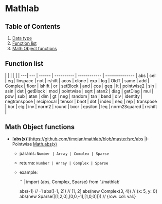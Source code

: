 # Mathlab

## Table of Contents

1. [Data type](#)
1. [Function list](#)
1. [Math Object functions](#)


## Function list
   |                    |    |                 |                 |                     |
---|              --- | ------ |         ---------- | ------------ | --------------- |
abs   |    ceil   |     eq   |        linspace   |      not   |         rshift   |
acos   |   clone   |    exp   |       log   |           OldT   |        same   |
add   |    Complex   |  floor   |     lshift   |        or   |          setBlock   |
and   |    cos   |      geq   |       lt   |            pointwise2   |  sin   |
asin   |   det   |      getBlock   |  mod   |           pointwise   |   sqrt   |
atan2   |  diag   |     getDiag   |   mul   |           pow   |         sub   |
atan   |   dim   |      gt   |        neg   |           random   |      tan   |
band   |   div   |      identity   |  negtranspose   |  reciprocal   |  tensor   |
bnot   |   dot   |      index   |     neq   |           rep   |         transpose   |
bor   |    eig   |      inv   |       norm2   |         round   |
bxor   |   epsilon   |  leq   |       norm2Squared   |  rrshift   |


## Math Object functions

- [**abs(x)**](https://github.com/timqian/mathlab/blob/master/src/abs   |): Pointwise [Math.abs(x)](https://developer.mozilla.org/en-US/docs/Web/JavaScript/Reference/Global_Objects/Math/abs)

	+ params: `Number | Array | Complex | Sparse`

	+ returns: `Number | Array | Complex | Sparse`

	+ example:

		``   |
		import {abs, Complex, Sparse} from './mathlab'

		abs(-1)  // -1
		abs([-1, 2])  // [1, 2]
		abs(new Complex(3, 4))  // {x: 5, y: 0}
		abs(new Sparse([[1,2,0],[0,0,-1],[1,0,0]])) // {row: col: val:}
		```
